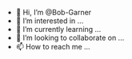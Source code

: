 - 👋 Hi, I’m @Bob-Garner
- 👀 I’m interested in ...
- 🌱 I’m currently learning ...
- 💞️ I’m looking to collaborate on ...
- 📫 How to reach me ...

<!---
Bob-Garner/Bob-Garner is a ✨ special ✨ repository because its `README.md` (this file) appears on your GitHub profile.
You can click the Preview link to take a look at your changes.
--->
